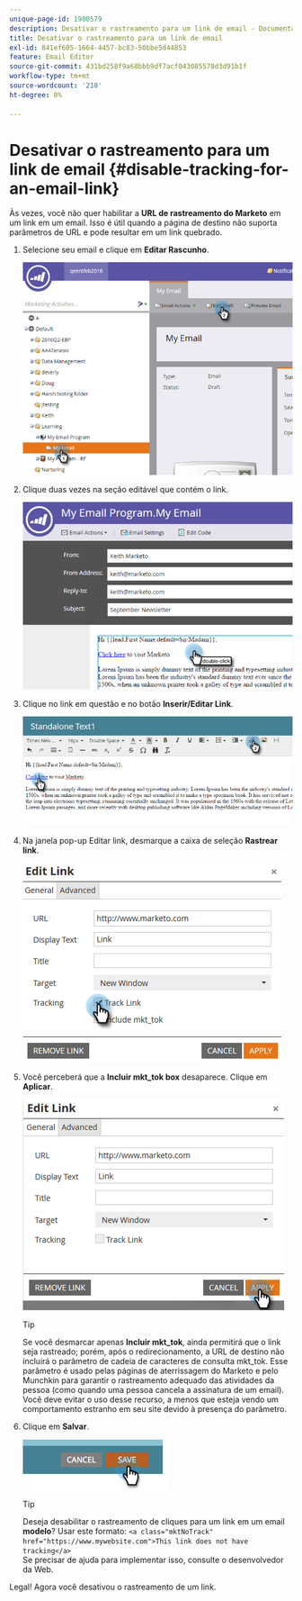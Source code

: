 ```yaml
---
unique-page-id: 1900579
description: Desativar o rastreamento para um link de email - Documentação do Marketo - Documentação do produto
title: Desativar o rastreamento para um link de email
exl-id: 841ef605-1664-4457-bc83-50bbe5d44853
feature: Email Editor
source-git-commit: 431bd258f9a68bbb9df7acf043085578d3d91b1f
workflow-type: tm+mt
source-wordcount: '210'
ht-degree: 0%

---
```


# Desativar o rastreamento para um link de email {#disable-tracking-for-an-email-link}

Às vezes, você não quer habilitar a **URL de rastreamento do Marketo** em um link em um email. Isso é útil quando a página de destino não suporta parâmetros de URL e pode resultar em um link quebrado.

1. Selecione seu email e clique em **Editar Rascunho**.

   ![](assets/one-7.png)

1. Clique duas vezes na seção editável que contém o link.

   ![](assets/two-6.png)

1. Clique no link em questão e no botão **Inserir/Editar Link**.

   ![](assets/three-6.png)

1. Na janela pop-up Editar link, desmarque a caixa de seleção **Rastrear link**.

   ![](assets/four-4.png)

1. Você perceberá que a **Incluir mkt_tok box** desaparece. Clique em **Aplicar**.

   ![](assets/five-3.png)

   >[!TIP]
   >
   >Se você desmarcar apenas **Incluir mkt_tok**, ainda permitirá que o link seja rastreado; porém, após o redirecionamento, a URL de destino não incluirá o parâmetro de cadeia de caracteres de consulta mkt_tok. Esse parâmetro é usado pelas páginas de aterrissagem do Marketo e pelo Munchkin para garantir o rastreamento adequado das atividades da pessoa (como quando uma pessoa cancela a assinatura de um email). Você deve evitar o uso desse recurso, a menos que esteja vendo um comportamento estranho em seu site devido à presença do parâmetro.

1. Clique em **Salvar**.

   ![](assets/image2014-9-17-22-3a25-3a20.png)

   >[!TIP]
   >
   >Deseja desabilitar o rastreamento de cliques para um link em um email **modelo**? Usar este formato:
   >`<a class="mktNoTrack" href="https://www.mywebsite.com">This link does not have tracking</a>`\
   >Se precisar de ajuda para implementar isso, consulte o desenvolvedor da Web.

Legal! Agora você desativou o rastreamento de um link.
